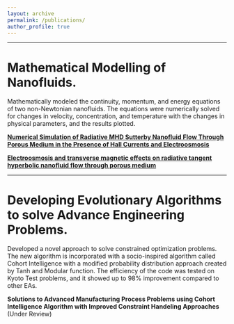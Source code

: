 ```yaml
---
layout: archive
permalink: /publications/
author_profile: true
---
```


- - - 


Mathematical Modelling of Nanofluids.
======
Mathematically modeled the continuity, momentum, and energy equations of two non-Newtonian nanofluids. The equations were numerically solved for changes in velocity, concentration, and temperature with the changes in physical parameters, and the results plotted.

**[Numerical Simulation of Radiative MHD Sutterby Nanofluid Flow Through Porous Medium in the Presence of Hall Currents and Electroosmosis](https://doi.org/10.1007/s40819-021-00971-1)**

**[Electroosmosis and transverse magnetic effects on radiative tangent hyperbolic nanofluid flow through porous medium](https://doi.org/10.1080/01430750.2020.1862912)**
- - -

Developing Evolutionary Algorithms to solve Advance Engineering Problems.
======
Developed a novel approach to solve constrained optimization problems. The new algorithm is incorporated with a socio-inspired algorithm called Cohort Intelligence with a modified probability distribution approach created by Tanh and Modular function. The efficiency of the code was tested on Kyoto Test problems, and it showed up to 98% improvement compared to other EAs.

**Solutions to Advanced Manufacturing Process Problems using Cohort Intelligence Algorithm with Improved Constraint Handeling Approaches** (Under Review)
